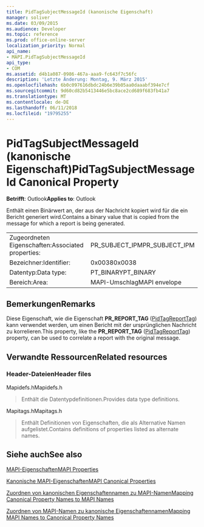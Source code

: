 ```yaml
---
title: PidTagSubjectMessageId (kanonische Eigenschaft)
manager: soliver
ms.date: 03/09/2015
ms.audience: Developer
ms.topic: reference
ms.prod: office-online-server
localization_priority: Normal
api_name:
- MAPI.PidTagSubjectMessageId
api_type:
- COM
ms.assetid: d4b1a087-0986-467a-aaa9-fc643f7c56fc
description: 'Letzte Änderung: Montag, 9. März 2015'
ms.openlocfilehash: 6b0c097616dbdc24b6e39b05aa0daaabf394e7cf
ms.sourcegitcommit: 9d60cd82b5413446e5bc8ace2cd689f683fb41a7
ms.translationtype: MT
ms.contentlocale: de-DE
ms.lasthandoff: 06/11/2018
ms.locfileid: "19795255"
---
```

# <a name="pidtagsubjectmessageid-canonical-property"></a><span data-ttu-id="43a55-103">PidTagSubjectMessageId (kanonische Eigenschaft)</span><span class="sxs-lookup"><span data-stu-id="43a55-103">PidTagSubjectMessageId Canonical Property</span></span>

  
  
<span data-ttu-id="43a55-104">**Betrifft**: Outlook</span><span class="sxs-lookup"><span data-stu-id="43a55-104">**Applies to**: Outlook</span></span> 
  
<span data-ttu-id="43a55-105">Enthält einen Binärwert an, der aus der Nachricht kopiert wird für die ein Bericht generiert wird.</span><span class="sxs-lookup"><span data-stu-id="43a55-105">Contains a binary value that is copied from the message for which a report is being generated.</span></span> 
  
|||
|:-----|:-----|
|<span data-ttu-id="43a55-106">Zugeordneten Eigenschaften:</span><span class="sxs-lookup"><span data-stu-id="43a55-106">Associated properties:</span></span>  <br/> |<span data-ttu-id="43a55-107">PR_SUBJECT_IPM</span><span class="sxs-lookup"><span data-stu-id="43a55-107">PR_SUBJECT_IPM</span></span>  <br/> |
|<span data-ttu-id="43a55-108">Bezeichner:</span><span class="sxs-lookup"><span data-stu-id="43a55-108">Identifier:</span></span>  <br/> |<span data-ttu-id="43a55-109">0x0038</span><span class="sxs-lookup"><span data-stu-id="43a55-109">0x0038</span></span>  <br/> |
|<span data-ttu-id="43a55-110">Datentyp:</span><span class="sxs-lookup"><span data-stu-id="43a55-110">Data type:</span></span>  <br/> |<span data-ttu-id="43a55-111">PT_BINARY</span><span class="sxs-lookup"><span data-stu-id="43a55-111">PT_BINARY</span></span>  <br/> |
|<span data-ttu-id="43a55-112">Bereich:</span><span class="sxs-lookup"><span data-stu-id="43a55-112">Area:</span></span>  <br/> |<span data-ttu-id="43a55-113">MAPI-Umschlag</span><span class="sxs-lookup"><span data-stu-id="43a55-113">MAPI envelope</span></span>  <br/> |
   
## <a name="remarks"></a><span data-ttu-id="43a55-114">Bemerkungen</span><span class="sxs-lookup"><span data-stu-id="43a55-114">Remarks</span></span>

<span data-ttu-id="43a55-115">Diese Eigenschaft, wie die Eigenschaft **PR_REPORT_TAG** ([PidTagReportTag](pidtagreporttag-canonical-property.md)) kann verwendet werden, um einen Bericht mit der ursprünglichen Nachricht zu korrelieren.</span><span class="sxs-lookup"><span data-stu-id="43a55-115">This property, like the **PR_REPORT_TAG** ([PidTagReportTag](pidtagreporttag-canonical-property.md)) property, can be used to correlate a report with the original message.</span></span> 
  
## <a name="related-resources"></a><span data-ttu-id="43a55-116">Verwandte Ressourcen</span><span class="sxs-lookup"><span data-stu-id="43a55-116">Related resources</span></span>

### <a name="header-files"></a><span data-ttu-id="43a55-117">Header-Dateien</span><span class="sxs-lookup"><span data-stu-id="43a55-117">Header files</span></span>

<span data-ttu-id="43a55-118">Mapidefs.h</span><span class="sxs-lookup"><span data-stu-id="43a55-118">Mapidefs.h</span></span>
  
> <span data-ttu-id="43a55-119">Enthält die Datentypdefinitionen.</span><span class="sxs-lookup"><span data-stu-id="43a55-119">Provides data type definitions.</span></span>
    
<span data-ttu-id="43a55-120">Mapitags.h</span><span class="sxs-lookup"><span data-stu-id="43a55-120">Mapitags.h</span></span>
  
> <span data-ttu-id="43a55-121">Enthält Definitionen von Eigenschaften, die als Alternative Namen aufgelistet.</span><span class="sxs-lookup"><span data-stu-id="43a55-121">Contains definitions of properties listed as alternate names.</span></span>
    
## <a name="see-also"></a><span data-ttu-id="43a55-122">Siehe auch</span><span class="sxs-lookup"><span data-stu-id="43a55-122">See also</span></span>



[<span data-ttu-id="43a55-123">MAPI-Eigenschaften</span><span class="sxs-lookup"><span data-stu-id="43a55-123">MAPI Properties</span></span>](mapi-properties.md)
  
[<span data-ttu-id="43a55-124">Kanonische MAPI-Eigenschaften</span><span class="sxs-lookup"><span data-stu-id="43a55-124">MAPI Canonical Properties</span></span>](mapi-canonical-properties.md)
  
[<span data-ttu-id="43a55-125">Zuordnen von kanonischen Eigenschaftennamen zu MAPI-Namen</span><span class="sxs-lookup"><span data-stu-id="43a55-125">Mapping Canonical Property Names to MAPI Names</span></span>](mapping-canonical-property-names-to-mapi-names.md)
  
[<span data-ttu-id="43a55-126">Zuordnen von MAPI-Namen zu kanonische Eigenschaftennamen</span><span class="sxs-lookup"><span data-stu-id="43a55-126">Mapping MAPI Names to Canonical Property Names</span></span>](mapping-mapi-names-to-canonical-property-names.md)

